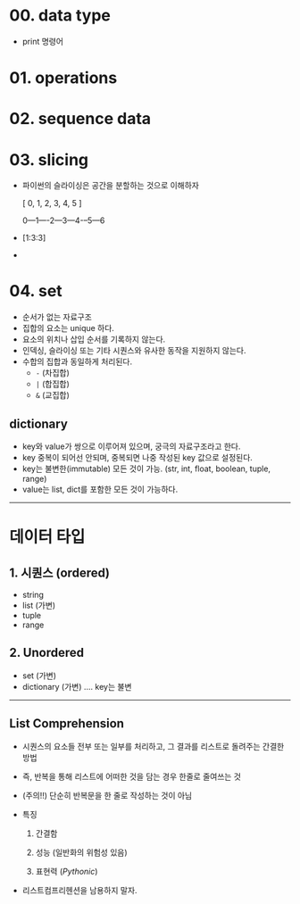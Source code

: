 # 00. data type

- print 명령어

# 01. operations



# 02. sequence data

# 03. slicing

- 파이썬의 슬라이싱은 공간을 분할하는 것으로 이해하자

  [   0,   1,   2,   3,   4,   5   ]

    0—1—-2—3—4-–5—6

- [1:3:3]
- 



# 04. set

- 순서가 없는 자료구조
- 집합의 요소는 unique 하다.
- 요소의 위치나 삽입 순서를 기록하지 않는다.
- 인덱싱, 슬라이싱 또는 기타 시퀀스와 유사한 동작을 지원하지 않는다.
- 수합의 집합과 동일하게 처리된다.
  - `-` (차집합)
  - `|` (합집합)
  - `&` (교집합)

## dictionary

- key와 value가 쌍으로 이루어져 있으며, 궁극의 자료구조라고 한다. 
- key 중복이 되어선 안되며, 중복되면 나중 작성된 key 값으로 설정된다.
- key는 불변한(immutable) 모든 것이 가능. (str, int, float, boolean, tuple, range)
- value는 list, dict를 포함한 모든 것이 가능하다.

-----

# 데이터 타입

## 1. 시퀀스 (ordered)

- string
- list (가변)
- tuple
- range



## 2. Unordered

- set (가변)
- dictionary (가변) …. key는 불변

-----

## List Comprehension

- 시퀀스의 요소들 전부 또는 일부를 처리하고, 그 결과를 리스트로 돌려주는 간결한 방법

- 즉, 반복을 통해 리스트에 어떠한 것을 담는 경우 한줄로 줄여쓰는 것

- (주의!!) 단순히 반복문을 한 줄로 작성하는 것이 아님

- 특징

  1. 간결함

  2. 성능 (일반화의 위험성 있음)

  3. 표현력 (*Pythonic*)

- 리스트컴프리헨션을 남용하지 말자.



